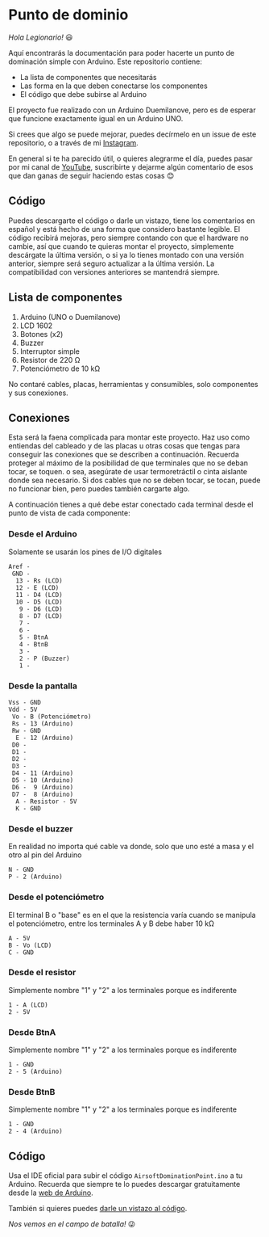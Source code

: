 # Punto de dominio

*Hola Legionario!*
:smiley:

Aquí encontrarás la documentación para poder hacerte un punto de dominación simple con Arduino. Este repositorio contiene:
- La lista de componentes que necesitarás
- Las forma en la que deben conectarse los componentes
- El código que debe subirse al Arduino

El proyecto fue realizado con un Arduino Duemilanove, pero es de esperar que funcione exactamente igual en un Arduino UNO.

Si crees que algo se puede mejorar, puedes decírmelo en un issue de este repositorio, o a través de mi [Instagram](https://www.instagram.com/el_legionario_airsoft/).

En general si te ha parecido útil, o quieres alegrarme el día, puedes pasar por mi canal de [YouTube](https://www.youtube.com/c/ElLegionario), suscribirte y dejarme algún comentario de esos que dan ganas de seguir haciendo estas cosas :blush:

## Código

Puedes descargarte el código o darle un vistazo, tiene los comentarios en español y está hecho de una forma que considero bastante legible. El código recibirá mejoras, pero siempre contando con que el hardware no cambie, así que cuando te quieras montar el proyecto, simplemente descárgate la última versión, o si ya lo tienes montado con una versión anterior, siempre será seguro actualizar a la última versión. La compatibilidad con versiones anteriores se mantendrá siempre.

## Lista de componentes

1. Arduino (UNO o Duemilanove)
2. LCD 1602
3. Botones (x2)
4. Buzzer
5. Interruptor simple
6. Resistor de 220 &#x2126;
7. Potenciómetro de 10 k&#x2126;

No contaré cables, placas, herramientas y consumibles, solo componentes y sus conexiones.

## Conexiones
Esta será la faena complicada para montar este proyecto. Haz uso como entiendas del cableado y de las placas u otras cosas que tengas para conseguir las conexiones que se describen a continuación. Recuerda proteger al máximo de la posibilidad de que terminales que no se deban tocar, se toquen. o sea, asegúrate de usar termoretráctil o cinta aislante donde sea necesario. Si dos cables que no se deben tocar, se tocan, puede no funcionar bien, pero puedes también cargarte algo.

A continuación tienes a qué debe estar conectado cada terminal desde el punto de vista de cada componente:
### Desde el Arduino
Solamente se usarán los pines de I/O digitales
```
Aref -
 GND -
  13 - Rs (LCD)
  12 - E (LCD)
  11 - D4 (LCD)
  10 - D5 (LCD)
   9 - D6 (LCD)
   8 - D7 (LCD)
   7 -
   6 -
   5 - BtnA
   4 - BtnB
   3 -
   2 - P (Buzzer)
   1 -
```
### Desde la pantalla
```
Vss - GND
Vdd - 5V
 Vo - B (Potenciómetro)
 Rs - 13 (Arduino)
 Rw - GND
  E - 12 (Arduino)
 D0 -
 D1 -
 D2 -
 D3 -
 D4 - 11 (Arduino)
 D5 - 10 (Arduino)
 D6 -  9 (Arduino)
 D7 -  8 (Arduino)
  A - Resistor - 5V
  K - GND
```
### Desde el buzzer
En realidad no importa qué cable va donde, solo que uno esté a masa y el otro al pin del Arduino
```
N - GND
P - 2 (Arduino)
```
### Desde el potenciómetro
El terminal B o "base" es en el que la resistencia varía cuando se manipula el potenciómetro, entre los terminales A y B debe haber 10 k&#x2126;
```
A - 5V
B - Vo (LCD)
C - GND
```
### Desde el resistor
Simplemente nombre "1" y "2" a los terminales porque es indiferente
```
1 - A (LCD)
2 - 5V
```
### Desde BtnA
Simplemente nombre "1" y "2" a los terminales porque es indiferente
```
1 - GND
2 - 5 (Arduino)
```
### Desde BtnB
Simplemente nombre "1" y "2" a los terminales porque es indiferente
```
1 - GND
2 - 4 (Arduino)
```

## Código
Usa el IDE oficial para subir el código `AirsoftDominationPoint.ino` a tu Arduino. Recuerda que siempre te lo puedes descargar gratuitamente desde la [web de Arduino](https://www.arduino.cc/en/software).

También si quieres puedes [darle un vistazo al código](AirsoftDominationPoint.ino).

*Nos vemos en el campo de batalla!* 
:stuck_out_tongue_winking_eye: